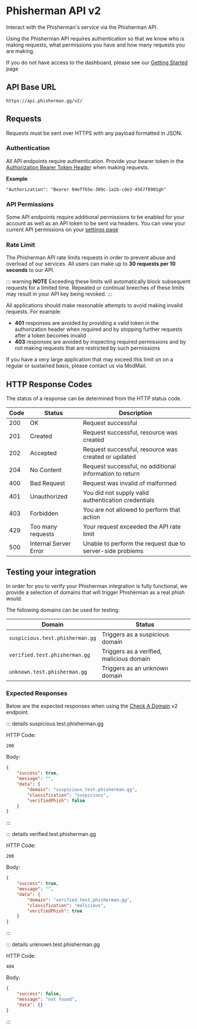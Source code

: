 # Phisherman API v2 <Badge type="warning" text="BETA" />

Interact with the Phisherman's service via the Phisherman API.

Using the Phisherman API requires authentication so that we know who is making requests, what permissions you have and how many requests you are making.

If you do not have access to the dashboard, please see our [Getting Started](/guide/getting-started.md) page

## API Base URL
```
https://api.phisherman.gg/v2/
```

## Requests

Requests must be sent over HTTPS with any payload formatted in JSON.

### Authentication
All API endpoints require authemtication. Provide your bearer token in the [Authorization Bearer Token Header](https://tools.ietf.org/html/rfc6750#section-2.1) when making requests.

**Example**

```
"Authorization": "Bearer 04eff65e-309c-1a2b-cde3-4567f8901gh"
```

### API Permissions

Some API endpoints require additional permissions to be enabled for your account as well as an API token to be sent via headers. You can view your current API permissions on your [settings page](https://phisherman.gg/user/settings)

### Rate Limit

The Phisherman API rate limits requests in order to prevent abuse and overload of our services. All users can make up to **30 requests per 10 seconds** to our API.

::: warning **NOTE**
Exceeding these limits will automatically block subsequent requests for a limited time. Repeated or continual breeches of these limits may result in your API key being revoked.
:::

All applications should make reasonable attempts to avoid making invalid requests. For example:

- **401** responses are avoided by providing a valid token in the authorization header when required and by stopping further requests after a token becomes invalid
- **403** responses are avoided by inspecting required permissions and by not making requests that are restricted by such permissions

If you have a very large application that may exceed this limit on on a regular or sustained basis, please contact us via ModMail.

## HTTP Response Codes

The status of a response can be determined from the HTTP status code.

| Code | Status                | Description                                               |
| ---- | --------------------- | --------------------------------------------------------- |
| 200  | OK                    | Request successful                                        |
| 201  | Created               | Request successful, resource was created                  |
| 202  | Accepted              | Request successful, resource was created or updated       |
| 204  | No Content            | Request successful, no additional information to return   |
| 400  | Bad Request           | Request was invalid of malformed                          |
| 401  | Unauthorized          | You did not supply valid authentication credentials       |
| 403  | Forbidden             | You are not allowed to perform that action                |
| 429  | Too many requests     | Your request exceeded the API rate limit                  |
| 500  | Internal Server Error | Unable to perform the request due to server-side problems |

## Testing your integration

In order for you to verify your Phisherman integration is fully functional, we provide a selection of domains that will trigger Phisherman as a real phish would.

The following domains can be used for testing:

| Domain                          | Status                                   |
| ------------------------------- | ---------------------------------------- |
| `suspicious.test.phisherman.gg` | Triggers as a suspicious domain          |
| `verified.test.phisherman.gg`   | Triggers as a verified, malicious domain |
| `unknown.test.phisherman.gg`    | Triggers as an unknown domain            |

### Expected Responses

Below are the expected responses when using the [Check A Domain](/api/v2/domains/check-domain) v2 endpoint.

::: details suspicious.test.phisherman.gg

HTTP Code:
```
200
```

Body:
```json
{
	"success": true,
	"message": "",
	"data": {
		"domain": "suspicious.test.phisherman.gg",
		"classification": "suspicious",
		"verifiedPhish": false
	}
}
```
:::

::: details verified.test.phisherman.gg

HTTP Code:
```
200
```

Body:
```json
{
	"success": true,
	"message": "",
	"data": {
		"domain": "verified.test.phisherman.gg",
		"classification": "malicious",
		"verifiedPhish": true
	}
}
```
:::

::: details unknown.test.phisherman.gg

HTTP Code:
```
404
```

Body:
```json
{
	"success": false,
	"message": "not found",
	"data": {}
}
```
:::